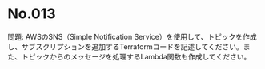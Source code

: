 # No.013

問題: AWSのSNS（Simple Notification Service）を使用して、トピックを作成し、サブスクリプションを追加するTerraformコードを記述してください。また、トピックからのメッセージを処理するLambda関数も作成してください。
